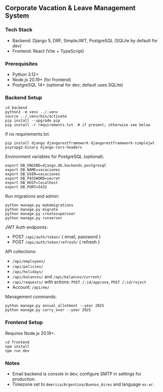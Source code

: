 ## Corporate Vacation & Leave Management System

### Tech Stack
- Backend: Django 5, DRF, SimpleJWT, PostgreSQL (SQLite by default for dev)
- Frontend: React (Vite + TypeScript)

### Prerequisites
- Python 3.12+
- Node.js 20.19+ (for frontend)
- PostgreSQL 14+ (optional for dev; default uses SQLite)

### Backend Setup
```
cd backend
python3 -m venv ../.venv
source ../.venv/bin/activate
pip install --upgrade pip
pip install -r requirements.txt  # if present; otherwise see below
```

If no requirements.txt:
```
pip install django djangorestframework djangorestframework-simplejwt psycopg2-binary django-cors-headers
```

Environment variables for PostgreSQL (optional):
```
export DB_ENGINE=django.db.backends.postgresql
export DB_NAME=vacaciones
export DB_USER=vacaciones
export DB_PASSWORD=secret
export DB_HOST=localhost
export DB_PORT=5432
```

Run migrations and admin:
```
python manage.py makemigrations
python manage.py migrate
python manage.py createsuperuser
python manage.py runserver
```

JWT Auth endpoints:
- POST `/api/auth/token/` { email, password }
- POST `/api/auth/token/refresh/` { refresh }

API collections:
- `/api/employees/`
- `/api/policies/`
- `/api/holidays/`
- `/api/balances/` and `/api/balances/current/`
- `/api/requests/` with actions: `POST /:id/approve`, `POST /:id/reject`
- Account: `/api/me/`

Management commands:
```
python manage.py annual_allotment --year 2025
python manage.py carry_over --year 2025
```

### Frontend Setup
Requires Node.js 20.19+.
```
cd frontend
npm install
npm run dev
```

### Notes
- Email backend is console in dev; configure SMTP in settings for production.
- Timezone set to `America/Argentina/Buenos_Aires` and language `es-ar`.

